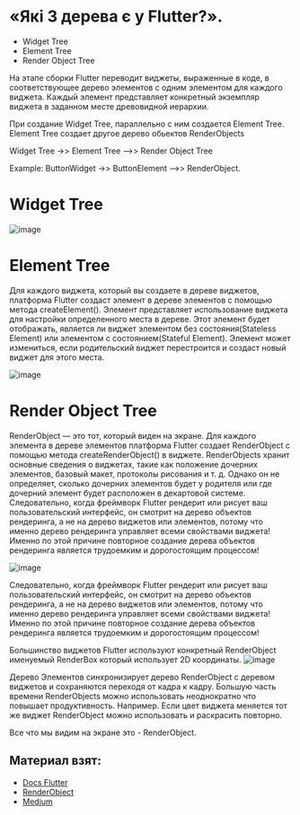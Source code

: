 # «Які 3 дерева є у Flutter?».

- Widget Tree
- Element Tree
- Render Object Tree


На этапе сборки Flutter переводит виджеты, выраженные в коде, в соответствующее дерево элементов с одним элементом для каждого виджета. Каждый элемент представляет конкретный экземпляр виджета в заданном месте древовидной иерархии.

При создание Widget Tree, параллельно с ним создается Element Tree. 
Element Tree создает другое дерево обьектов RenderObjects

Widget Tree ->> Element Tree -->> Render Object Tree
 
Example: 
ButtonWidget ->> ButtonElement -->> RenderObject.


# Widget Tree
![image](https://user-images.githubusercontent.com/13627178/202922033-d0a5b570-8173-4003-9fb3-9619f28908c0.png)


# Element Tree
Для каждого виджета, который вы создаете в дереве виджетов, платформа Flutter создаст элемент в дереве элементов с помощью метода createElement(). Элемент представляет использование виджета для настройки определенного места в дереве. Этот элемент будет отображать, является ли виджет элементом без состояния(Stateless Element) или элементом с состоянием(Stateful Element). Элемент может измениться, если родительский виджет перестроится и создаст новый виджет для этого места.

![image](https://user-images.githubusercontent.com/13627178/202922013-38a41982-c774-45db-a0b5-440d48c14235.png)


# Render Object Tree
RenderObject — это тот, который виден на экране. Для каждого элемента в дереве элементов платформа Flutter создает RenderObject с помощью метода createRenderObject() в виджете. RenderObjects хранит основные сведения о виджетах, такие как положение дочерних элементов, базовый макет, протоколы рисования и т. д. Однако он не определяет, сколько дочерних элементов будет у родителя или где дочерний элемент будет расположен в декартовой системе. 
Следовательно, когда фреймворк Flutter рендерит или рисует ваш пользовательский интерфейс, он смотрит на дерево объектов рендеринга, а не на дерево виджетов или элементов, потому что именно дерево рендеринга управляет всеми свойствами виджета! Именно по этой причине повторное создание дерева объектов рендеринга является трудоемким и дорогостоящим процессом!

![image](https://user-images.githubusercontent.com/13627178/202922049-7ee51b49-64ad-4f18-9e05-dd5a236df59d.png)

Следовательно, когда фреймворк Flutter рендерит или рисует ваш пользовательский интерфейс, он смотрит на дерево объектов рендеринга, а не на дерево виджетов или элементов, потому что именно дерево рендеринга управляет всеми свойствами виджета! Именно по этой причине повторное создание дерева объектов рендеринга является трудоемким и дорогостоящим процессом!

Большинство виджетов  Flutter используют конкретный RenderObject именуемый RenderBox который использует 2D координаты. 
![image](https://user-images.githubusercontent.com/13627178/202922075-65810005-43e4-483e-b603-53f2d42caf57.png)

Дерево Элементов синхронизирует дерево RenderObject с деревом виджетов и сохраняются переходя от кадра к кадру. 
Большую часть времени RenderObjects можно использовать неоднократно что повышает продуктивность. 
Например. 
   Если цвет виджета меняется тот же виджет RenderObject можно использовать и раскрасить повторно.


Все что мы видим на экране это - RenderObject. 

## Материал взят: 
- [Docs Flutter](https://docs.flutter.dev/resources/architectural-overview#a2)
- [RenderObject](https://api.flutter.dev/flutter/rendering/RenderObject-class.html)
- [Medium](https://abhishekdoshi26.medium.com/deep-dive-into-flutter-trees-542f7395df5c)  
